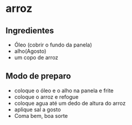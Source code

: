 # arroz

## Ingredientes

- Óleo (cobrir o fundo da panela)
- alho(Agosto)
- um copo de arroz

## Modo de preparo

- coloque o óleo e o alho na panela e frite
- coloque o arroz e refogue
- coloque agua até um dedo de altura do arroz
- aplique sal a gosto
- Coma bem, boa sorte
